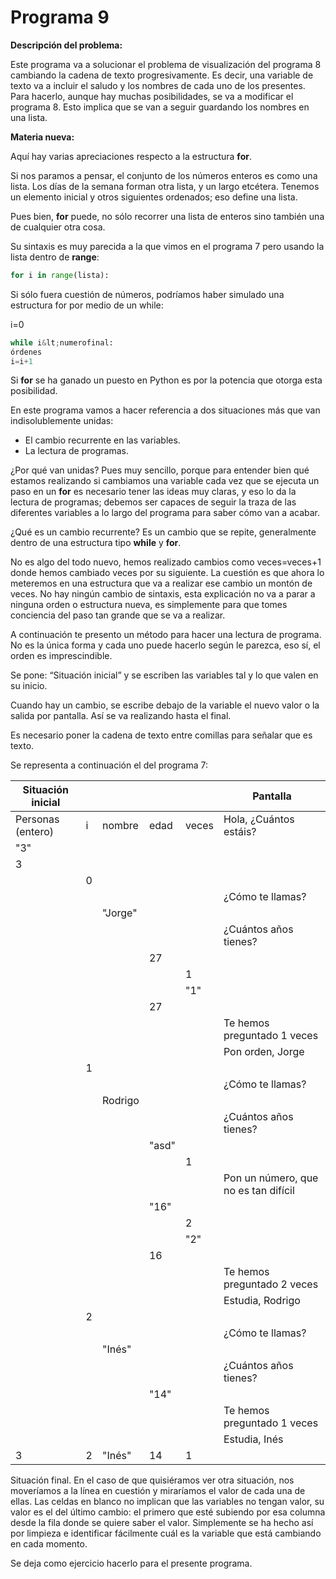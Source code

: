 
# Programa 9

**Descripción del problema:**

Este programa va a solucionar el problema de visualización del programa 8 cambiando la cadena de texto progresivamente. Es decir, una variable de texto va a incluir el saludo y los nombres de cada uno de los presentes. Para hacerlo, aunque hay muchas posibilidades, se va a modificar el programa 8. Esto implica que se van a seguir guardando los nombres en una lista.

**Materia nueva:**

Aquí hay varias apreciaciones respecto a la estructura **for**. 

Si nos paramos a pensar, el conjunto de los números enteros es como una lista. Los días de la semana forman otra lista, y un largo etcétera. Tenemos un elemento inicial y otros siguientes ordenados; eso define una lista.

Pues bien, **for** puede, no sólo recorrer una lista de enteros sino también una de cualquier otra cosa.

Su sintaxis es muy parecida a la que vimos en el programa 7 pero usando la lista dentro de **range**:

```python
for i in range(lista):
``` 


Si sólo fuera cuestión de números, podríamos haber simulado una estructura for por medio de un while:

i=0

```python
while i&lt;numerofinal:
órdenes
i=i+1
```
Si **for** se ha ganado un puesto en Python es por la potencia que otorga esta posibilidad.

En este programa vamos a hacer referencia a dos situaciones más que van indisolublemente unidas:

- El cambio recurrente en las variables.
- La lectura de programas.

¿Por qué van unidas? Pues muy sencillo, porque para entender bien qué estamos realizando si cambiamos una variable cada vez que se ejecuta un paso en un **for** es necesario tener las ideas muy claras, y eso lo da la lectura de programas; debemos ser capaces de seguir la traza de las diferentes variables a lo largo del programa para saber cómo van a acabar.

¿Qué es un cambio recurrente? Es un cambio que se repite, generalmente dentro de una estructura tipo **while** y **for**.

No es algo del todo nuevo, hemos realizado cambios como veces=veces+1 donde hemos cambiado veces por su siguiente. La cuestión es que ahora lo meteremos en una estructura que va a realizar ese cambio un montón de veces. No hay ningún cambio de sintaxis, esta explicación no va a parar a ninguna orden o estructura nueva, es simplemente para que tomes conciencia del paso tan grande que se va a realizar.

A continuación te presento un método para hacer una lectura de programa. No es la única forma y cada uno puede hacerlo según le parezca, eso sí, el orden es imprescindible. 

Se pone: “Situación inicial” y se escriben las variables tal y lo que valen en su inicio.

Cuando hay un cambio, se escribe debajo de la variable el nuevo valor o la salida por pantalla. Así se va realizando hasta el final.

Es necesario poner la cadena de texto entre comillas para señalar que es texto.

Se representa a continuación el del programa 7:


|Situación inicial|||||Pantalla|
|--|--|--|--|--|--|
|Personas (entero)|i|nombre|edad|veces|Hola, ¿Cuántos estáis?|
|"3"||||||
|3||||||
||0|||||
||||||¿Cómo te llamas?|
|||"Jorge"||||
||||||¿Cuántos años tienes?|
||||27|||
|||||1||
|||||"1"||
||||27|||
||||||Te hemos preguntado 1 veces|
||||||Pon orden, Jorge|
||1|||||
||||||¿Cómo te llamas?|
|||Rodrigo||||
||||||¿Cuántos años tienes?|
||||"asd"|||
|||||1||
||||||Pon un número, que no es tan difícil|
||||"16"|||
|||||2||
|||||"2"||
||||16|||
||||||Te hemos preguntado 2 veces|
||||||Estudia, Rodrigo|
||2|||||
||||||¿Cómo te llamas?|
|||"Inés"||||
||||||¿Cuántos años tienes?|
||||"14"|||
||||||Te hemos preguntado 1 veces|
||||||Estudia, Inés|
|3|2|"Inés"|14|1||

Situación final. En el caso de que quisiéramos ver otra situación, nos moveríamos a la línea en cuestión y miraríamos el valor de cada una de ellas. Las celdas en blanco no implican que las variables no tengan valor, su valor es el del último cambio: el primero que esté subiendo por esa columna desde la fila donde se quiere saber el valor. Simplemente se ha hecho así por limpieza e identificar fácilmente cuál es la variable que está cambiando en cada momento.

Se deja como ejercicio hacerlo para el presente programa.

